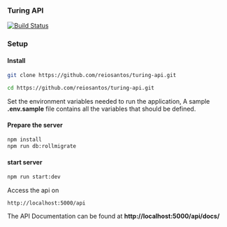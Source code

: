### Turing API

[![Build Status](https://travis-ci.com/reiosantos/turing-api.svg?token=E6xehCrKWn7FT5taBNM4&branch=staging)](https://travis-ci.com/reiosantos/turing-api)
### Setup

#### Install

```bash
git clone https://github.com/reiosantos/turing-api.git

cd https://github.com/reiosantos/turing-api.git

```

Set the environment variables needed to run the application, A sample **.env.sample** file 
contains all the variables that should be defined.
 
#### Prepare the server

```bash
npm install
npm run db:rollmigrate
```

#### start server

```bash
npm run start:dev
```

Access the api on
```http request
http://localhost:5000/api
``` 

The API Documentation can be found at **http://localhost:5000/api/docs/** 
